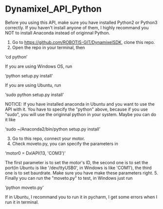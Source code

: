 # Dynamixel_API_Python
Before you using this API, make sure you have installed Python2 or Python3 correctly. If you haven't install anyone of them, I highly recommand you NOT to install Anaconda instead of originnal Python.

1. Go to https://github.com/ROBOTIS-GIT/DynamixelSDK, clone this repo.
2. Open the repo in your terminal, then


  ‘cd python’


If you are using Windows OS, run 


  ‘python setup.py install’


If you are using Ubuntu, run 


  ‘sudo python setup.py install’


NOTICE: If you have installed anaconda in Ubuntu and you want to use the API with it. You have to specify the "python" above, because if you use "sudo", you will use the originnal python in your system. Maybe you can do it like


  ‘sudo ~/Anaconda2/bin/python setup.py install’


3. Go to this repo, connect your motor.
4. Check moveto.py, you can specify the parameters in 


  ‘motor0 = DxlAPI(13, 'COM3')’


The first parameter is to set the motor's ID, the second one is to set the port(in Ubuntu is like '/dev/ttyUSB0', in Windows is like 'COM1'), the third one is to set baurdrate. Make sure you have make these parameters right.
5. Finally you can run the "moveto.py" to test, in Windows just run


  ‘python moveto.py’


If in Ubuntu, I recommand you to run it in pycharm, I get some errors when I run it in terminal.     
